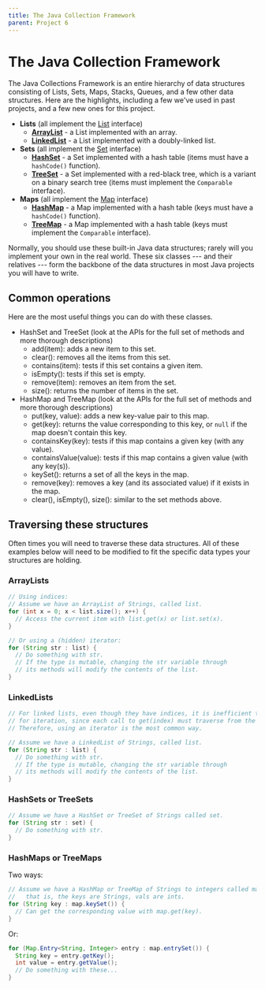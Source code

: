 ```yaml
---
title: The Java Collection Framework
parent: Project 6
---
```

<script>
MathJax = {
  tex: {
    inlineMath: [['$', '$'], ['\\(', '\\)']]
  },
  svg: {
    fontCache: 'global'
  }
};
</script>
<script type="text/javascript" id="MathJax-script" async
  src="https://cdn.jsdelivr.net/npm/mathjax@3/es5/tex-svg.js">
</script>

# The Java Collection Framework

The Java Collections Framework is an entire hierarchy of data structures consisting of Lists, Sets, Maps, Stacks, Queues, and a few other data structures.  Here are the highlights, including a few we've used in past projects, and a few new ones for this project.

- **Lists** (all implement the [List](https://docs.oracle.com/en/java/javase/13/docs/api/java.base/java/util/List.html) interface)
  - [**ArrayList**](https://docs.oracle.com/en/java/javase/13/docs/api/java.base/java/util/ArrayList.html) - a List implemented with an array.
  - [**LinkedList**](https://docs.oracle.com/en/java/javase/13/docs/api/java.base/java/util/LinkedList.html) - a List implemented with a doubly-linked list.
- **Sets** (all implement the [Set](https://docs.oracle.com/en/java/javase/13/docs/api/java.base/java/util/Set.html) interface)
  - **[HashSet](https://docs.oracle.com/en/java/javase/13/docs/api/java.base/java/util/HashSet.html)** - a Set implemented with a hash table (items must have a `hashCode()` function).
  - [**TreeSet**](https://docs.oracle.com/en/java/javase/13/docs/api/java.base/java/util/TreeSet.html) - a Set implemented with a red-black tree, which is a variant on a binary search tree (items must implement the `Comparable` interface).
- **Maps** (all implement the [Map](https://docs.oracle.com/en/java/javase/13/docs/api/java.base/java/util/Map.html) interface)
  - [**HashMap**](https://docs.oracle.com/en/java/javase/13/docs/api/java.base/java/util/HashMap.html) - a Map implemented with a hash table (keys must have a `hashCode()` function).
  - [**TreeMap**](https://docs.oracle.com/en/java/javase/13/docs/api/java.base/java/util/TreeMap.html) - a Map implemented with a hash table (keys must implement the `Comparable` interface).

Normally, you should use these built-in Java data structures; rarely will you implement your own in the real world.  These six classes --- and their relatives --- form the backbone of the data structures in most Java projects you will have to write.

## Common operations

Here are the most useful things you can do with these classes.

- HashSet and TreeSet (look at the APIs for the full set of methods and more thorough descriptions)
  - add(item): adds a new item to this set.
  - clear(): removes all the items from this set.
  - contains(item): tests if this set contains a given item.
  - isEmpty(): tests if this set is empty.
  - remove(item): removes an item from the set.
  - size(): returns the number of items in the set.
- HashMap and TreeMap (look at the APIs for the full set of methods and more thorough descriptions)
  - put(key, value): adds a new key-value pair to this map.
  - get(key): returns the value corresponding to this key, or `null` if the map doesn't contain this key.
  - containsKey(key): tests if this map contains a given key (with any value).
  - containsValue(value): tests if this map contains a given value (with any key(s)).
  - keySet(): returns a set of all the keys in the map.
  - remove(key): removes a key (and its associated value) if it exists in the map.
  - clear(), isEmpty(), size(): similar to the set methods above.

## Traversing these structures

Often times you will need to traverse these data structures.  All of these examples below will need to be modified to fit the specific data types your structures are holding.

### ArrayLists

```java
// Using indices:
// Assume we have an ArrayList of Strings, called list.
for (int x = 0; x < list.size(); x++) {
  // Access the current item with list.get(x) or list.set(x).
}

// Or using a (hidden) iterator:
for (String str : list) {
  // Do something with str.
  // If the type is mutable, changing the str variable through 
  // its methods will modify the contents of the list.
}
```

### LinkedLists

```java
// For linked lists, even though they have indices, it is inefficient to use them
// for iteration, since each call to get(index) must traverse from the head of the list.
// Therefore, using an iterator is the most common way.

// Assume we have a LinkedList of Strings, called list.
for (String str : list) {
  // Do something with str.
  // If the type is mutable, changing the str variable through 
  // its methods will modify the contents of the list.
}
```

### HashSets or TreeSets

```java
// Assume we have a HashSet or TreeSet of Strings called set.
for (String str : set) {
  // Do something with str.
}
```

### HashMaps or TreeMaps

Two ways:

```java
// Assume we have a HashMap or TreeMap of Strings to integers called map:
//   that is, the keys are Strings, vals are ints.
for (String key : map.keySet()) {
  // Can get the corresponding value with map.get(key).
}
```

Or:

```java
for (Map.Entry<String, Integer> entry : map.entrySet()) {
  String key = entry.getKey();
  int value = entry.getValue();
  // Do something with these...
}
```

